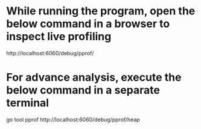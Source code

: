 # While running the program, open the below command in a browser to inspect live profiling
http://localhost:6060/debug/pprof/

# For advance analysis, execute the below command in a separate terminal
go tool pprof http://localhost:6060/debug/pprof/heap


